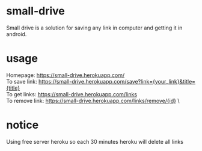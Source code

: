 # small-drive
Small drive is a solution for saving any link in computer and getting it in android.

# usage
Homepage: https://small-drive.herokuapp.com/ \
To save link: https://small-drive.herokuapp.com/save?link={your_link}&title={title} \
To get links: https://small-drive.herokuapp.com/links \
To remove link: https://small-drive.herokuapp.com/links/remove/{id} \

# notice
Using free server heroku so each 30 minutes heroku will delete all links
